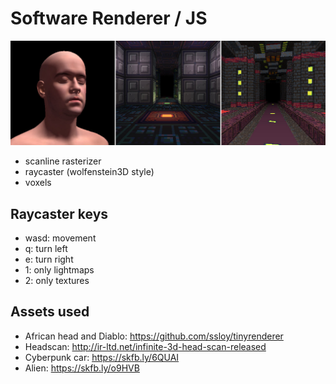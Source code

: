 # Software Renderer / JS

![Software Renderer / JS](images/readme.jpg)

* scanline rasterizer
* raycaster (wolfenstein3D style)
* voxels

## Raycaster keys

* wasd: movement
* q: turn left
* e: turn right
* 1: only lightmaps
* 2: only textures

## Assets used

* African head and Diablo: https://github.com/ssloy/tinyrenderer
* Headscan: http://ir-ltd.net/infinite-3d-head-scan-released
* Cyberpunk car: https://skfb.ly/6QUAI
* Alien: https://skfb.ly/o9HVB
